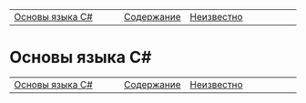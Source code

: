 <table style="width: 100%;">
  <tr>
    <td style="width: 40%;">
      <a href="./lection5.md">Основы языка C#</a>
    </td>
    <td style="width: 20%;">
      <a href="../../README.md">Содержание</a>
    </td>
    <td style="width: 40%;">
      <a href="./lection7.md">Неизвестно</a>
    </td>
  <tr>
</table>

# Основы языка C#

<table style="width: 100%;">
  <tr>
    <td style="width: 40%;">
      <a href="./lection5.md">Основы языка C#</a>
    </td>
    <td style="width: 20%;">
      <a href="../../README.md">Содержание</a>
    </td>
    <td style="width: 40%;">
      <a href="./lection7.md">Неизвестно</a>
    </td>
  <tr>
</table>
